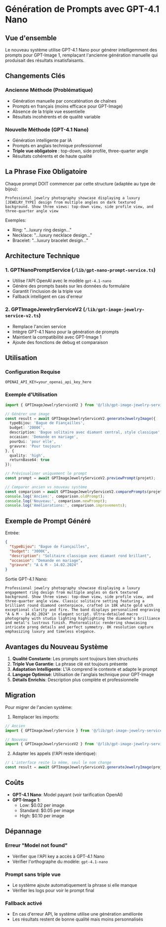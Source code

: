 # Génération de Prompts avec GPT-4.1 Nano

## Vue d'ensemble

Le nouveau système utilise GPT-4.1 Nano pour générer intelligemment des prompts pour GPT-Image 1, remplaçant l'ancienne génération manuelle qui produisait des résultats insatisfaisants.

## Changements Clés

### Ancienne Méthode (Problématique)
- Génération manuelle par concaténation de chaînes
- Prompts en français (moins efficace pour GPT-Image)
- Absence de la triple vue essentielle
- Résultats incohérents et de qualité variable

### Nouvelle Méthode (GPT-4.1 Nano)
- Génération intelligente par IA
- Prompts en anglais technique professionnel
- **Triple vue obligatoire** : top-down, side profile, three-quarter angle
- Résultats cohérents et de haute qualité

## La Phrase Fixe Obligatoire

Chaque prompt DOIT commencer par cette structure (adaptée au type de bijou):

```
Professional jewelry photography showcase displaying a luxury [JEWELRY_TYPE] design from multiple angles on dark textured background. Show three views: top-down view, side profile view, and three-quarter angle view
```

Exemples:
- Ring: "...luxury ring design..."
- Necklace: "...luxury necklace design..."
- Bracelet: "...luxury bracelet design..."

## Architecture Technique

### 1. GPTNanoPromptService (`/lib/gpt-nano-prompt-service.ts`)
- Utilise l'API OpenAI avec le modèle `gpt-4.1-nano`
- Génère des prompts basés sur les données du formulaire
- Garantit l'inclusion de la triple vue
- Fallback intelligent en cas d'erreur

### 2. GPTImageJewelryServiceV2 (`/lib/gpt-image-jewelry-service-v2.ts`)
- Remplace l'ancien service
- Intègre GPT-4.1 Nano pour la génération de prompts
- Maintient la compatibilité avec GPT-Image 1
- Ajoute des fonctions de debug et comparaison

## Utilisation

### Configuration Requise
```env
OPENAI_API_KEY=your_openai_api_key_here
```

### Exemple d'Utilisation
```typescript
import { GPTImageJewelryServiceV2 } from '@/lib/gpt-image-jewelry-service-v2';

// Générer une image
const result = await GPTImageJewelryServiceV2.generateJewelryImage({
  typeBijou: 'Bague de Fiançailles',
  budget: '2000€',
  description: 'Bague solitaire avec diamant central, style classique',
  occasion: 'Demande en mariage',
  pourQui: 'pour elle',
  gravure: 'Pour toujours'
}, {
  quality: 'high',
  returnBase64: true
});

// Prévisualiser uniquement le prompt
const prompt = await GPTImageJewelryServiceV2.previewPrompt(projet);

// Comparer ancien vs nouveau système
const comparison = await GPTImageJewelryServiceV2.comparePrompts(projet);
console.log('Ancien:', comparison.oldPrompt);
console.log('Nouveau:', comparison.newPrompt);
console.log('Améliorations:', comparison.improvements);
```

## Exemple de Prompt Généré

Entrée:
```json
{
  "typeBijou": "Bague de Fiançailles",
  "budget": "3000€",
  "description": "Solitaire classique avec diamant rond brillant",
  "occasion": "Demande en mariage",
  "gravure": "A & M - 14.02.2024"
}
```

Sortie GPT-4.1 Nano:
```
Professional jewelry photography showcase displaying a luxury engagement ring design from multiple angles on dark textured background. Show three views: top-down view, side profile view, and three-quarter angle view. Classic solitaire setting featuring a brilliant round diamond centerpiece, crafted in 18K white gold with exceptional clarity and fire. The band displays personalized engraving "A & M - 14.02.2024" in elegant script. Ultra-detailed macro photography with studio lighting highlighting the diamond's brilliance and metal's lustrous finish. Photorealistic rendering showcasing intricate prong details and perfect symmetry. 8K resolution capture emphasizing luxury and timeless elegance.
```

## Avantages du Nouveau Système

1. **Qualité Constante**: Les prompts sont toujours bien structurés
2. **Triple Vue Garantie**: La phrase clé est toujours présente
3. **Adaptation Intelligente**: L'IA comprend le contexte et adapte le prompt
4. **Langage Optimisé**: Utilisation de l'anglais technique pour GPT-Image
5. **Détails Enrichis**: Description plus complète et professionnelle

## Migration

Pour migrer de l'ancien système:

1. Remplacer les imports:
```typescript
// Ancien
import { GPTImageJewelryService } from '@/lib/gpt-image-jewelry-service';

// Nouveau
import { GPTImageJewelryServiceV2 } from '@/lib/gpt-image-jewelry-service-v2';
```

2. Adapter les appels (l'API reste identique):
```typescript
// L'interface reste la même, seul le nom change
const result = await GPTImageJewelryServiceV2.generateJewelryImage(projet, options);
```

## Coûts

- **GPT-4.1 Nano**: Model payant (voir tarification OpenAI)
- **GPT-Image 1**: 
  - Low: $0.02 per image
  - Standard: $0.05 per image
  - High: $0.10 per image

## Dépannage

### Erreur "Model not found"
- Vérifier que l'API key a accès à GPT-4.1 Nano
- Vérifier l'orthographe du modèle: `gpt-4.1-nano`

### Prompt sans triple vue
- Le système ajoute automatiquement la phrase si elle manque
- Vérifier les logs pour voir le prompt final

### Fallback activé
- En cas d'erreur API, le système utilise une génération améliorée
- Les résultats restent de bonne qualité mais moins personnalisés